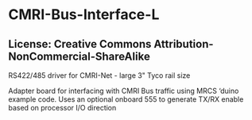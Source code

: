 # CMRI-Bus-Interface-L
## License: Creative Commons Attribution-NonCommercial-ShareAlike

RS422/485 driver for CMRI-Net - large 3" Tyco rail size

Adapter board for interfacing with CMRI Bus traffic using MRCS ‘duino example code. Uses an optional onboard 555 to generate TX/RX enable based on processor I/O direction




